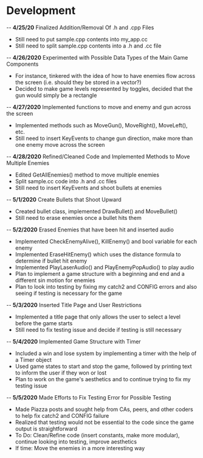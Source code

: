 # Development

-- **4/25/20** Finalized Addition/Removal Of .h and .cpp Files
 - Still need to put sample.cpp contents into my_app.cc
 - Still need to split sample.cpp contents into a .h and .cc file

-- **4/26/2020** Experimented with Possible Data Types of the Main Game Components
  - For instance, tinkered with the idea of how to have enemies flow across the screen 
  (i.e. should they be stored in a vector?)
  - Decided to make game levels represented by toggles, decided that the gun would simply be a rectangle
  
-- **4/27/2020** Implemented functions to move and enemy and gun across the screen
  - Implemented methods such as MoveGun(), MoveRight(), MoveLeft(), etc.
  - Still need to insert KeyEvents to change gun direction, make more than one enemy move across the screen
  
-- **4/28/2020** Refined/Cleaned Code and Implemented Methods to Move Multiple Enemies
  - Edited GetAllEnemies() method to move multiple enemies
  - Split sample.cc code into .h and .cc files
  - Still need to insert KeyEvents and shoot bullets at enemies
  
-- **5/1/2020** Create Bullets that Shoot Upward
  - Created bullet class, implemented DrawBullet() and MoveBullet()
  - Still need to erase enemies once a bullet hits them
    
-- **5/2/2020** Erased Enemies that have been hit and inserted audio 
   - Implemented CheckEnemyAlive(), KillEnemy() and bool variable for each enemy 
   - Implemented EraseHitEnemy() which uses the distance formula to determine if bullet hit enemy
   - Implemented PlayLaserAudio() and PlayEnemyPopAudio() to play audio
   - Plan to implement a game structure with a beginning and end and a different sin motion for enemies
   - Plan to look into testing by fixing my catch2 and CONFIG errors and also seeing if testing is necessary for the game
 
-- **5/3/2020** Inserted Title Page and User Restrictions
   - Implemented a title page that only allows the user to select a level before the game starts
   - Still need to fix testing issue and decide if testing is still necessary

-- **5/4/2020** Implemented Game Structure with Timer 
   - Included a win and lose system by implementing a timer with the help of a Timer object
   - Used game states to start and stop the game, followed by printing text to inform the user if they won or lost
   - Plan to work on the game's aesthetics and to continue trying to fix my testing issue
   
-- **5/5/2020** Made Efforts to Fix Testing Error for Possible Testing
   - Made Piazza posts and sought help from CAs, peers, and other coders to help fix catch2 and CONFIG failure
   - Realized that testing would not be essential to the code since the game output is straightforward
   - To Do: Clean/Refine code (insert constants, make more modular), continue looking into testing, improve aesthetics
   - If time: Move the enemies in a more interesting way
    